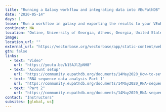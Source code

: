 ```yaml
---
title: "Running a Galaxy workflow and integrating data into VEuPathDB"
date: "2020-05-14"
days: 1
tease: "Run a workflow in galaxy and exporting the results to your VEuPathDB workspace."
continent: NA
location: "Online, University of Georgia, Athens, Georgia, United States"
image: 
location_url: ""
external_url: "https://vectorbase.org/vectorbase/app/static-content/webinars.html#galaxy"
gtn: false
links:
  - text: "Video"
    url: "https://youtu.be/k15AJlZpNH8"
  - text: "Account setup"
    url: "https://community.eupathdb.org/documents/14May2020_How-to-set-an-account-in-VEuPathDB-Galaxy.pdf"
  - text: "RNA sequence data analysis Part 1"
    url: "https://community.eupathdb.org/documents/14May2020_RNA-sequence-data-analysis-in-VEuPathDB-Galaxy-Part-1.pdf"
  - text: "Part 2"
    url: "https://community.eupathdb.org/documents/14May2020_RNA-sequence-data-analysis-in-VEuPathDB-Galaxy-Part-2.pdf"
contact: "Instructors"
subsites: [global, us]
---
```

